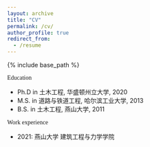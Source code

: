 ```yaml
---
layout: archive
title: "CV"
permalink: /cv/
author_profile: true
redirect_from:
  - /resume
---
```


{% include base_path %}

<font face="黑体">Education</font>
* Ph.D in 土木工程, 华盛顿州立大学, 2020
* M.S. in 道路与铁道工程, 哈尔滨工业大学, 2013
* B.S. in 土木工程, 燕山大学, 2011

<font face="黑体">Work experience</font>
* 2021: 燕山大学 建筑工程与力学学院
